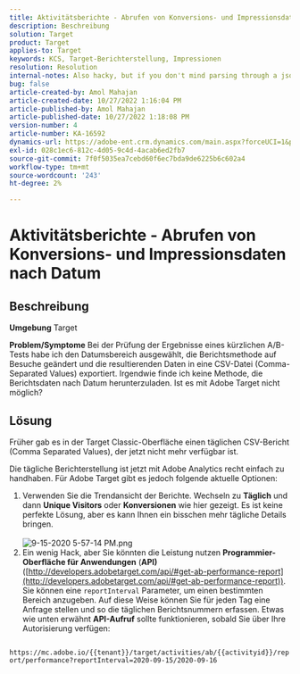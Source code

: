```yaml
---
title: Aktivitätsberichte - Abrufen von Konversions- und Impressionsdaten nach Datum
description: Beschreibung
solution: Target
product: Target
applies-to: Target
keywords: KCS, Target-Berichterstellung, Impressionen
resolution: Resolution
internal-notes: Also hacky, but if you don't mind parsing through a json file for the data, the UI makes a request to get that daily data when you load the trend report above you could grab. If you monitor the network calls it should be one with the file name of performance.at.json.
bug: false
article-created-by: Amol Mahajan
article-created-date: 10/27/2022 1:16:04 PM
article-published-by: Amol Mahajan
article-published-date: 10/27/2022 1:18:08 PM
version-number: 4
article-number: KA-16592
dynamics-url: https://adobe-ent.crm.dynamics.com/main.aspx?forceUCI=1&pagetype=entityrecord&etn=knowledgearticle&id=fc74787f-f955-ed11-bba2-6045bd006793
exl-id: 028c1ec6-812c-4d05-9c4d-4acab6ed2fb7
source-git-commit: 7f0f5035ea7cebd60f6ec7bda9de6225b6c602a4
workflow-type: tm+mt
source-wordcount: '243'
ht-degree: 2%

---
```


# Aktivitätsberichte - Abrufen von Konversions- und Impressionsdaten nach Datum

## Beschreibung

<b>Umgebung</b>
Target


<b>Problem/Symptome</b>
Bei der Prüfung der Ergebnisse eines kürzlichen A/B-Tests habe ich den Datumsbereich ausgewählt, die Berichtsmethode auf Besuche geändert und die resultierenden Daten in eine CSV-Datei (Comma-Separated Values) exportiert. Irgendwie finde ich keine Methode, die Berichtsdaten nach Datum herunterzuladen. Ist es mit Adobe Target nicht möglich?




## Lösung


Früher gab es in der Target Classic-Oberfläche einen täglichen CSV-Bericht (Comma Separated Values), der jetzt nicht mehr verfügbar ist.

Die tägliche Berichterstellung ist jetzt mit Adobe Analytics recht einfach zu handhaben. Für Adobe Target gibt es jedoch folgende aktuelle Optionen:

1. Verwenden Sie die Trendansicht der Berichte. Wechseln zu <b>Täglich</b> und dann <b>Unique Visitors</b> oder <b>Konversionen</b> wie hier gezeigt. Es ist keine perfekte Lösung, aber es kann Ihnen ein bisschen mehr tägliche Details bringen.<br>\
   ![9-15-2020 5-57-14 PM.png](https://experienceleaguecommunities.adobe.com/t5/image/serverpage/image-id/26856iB79D1F7E2EB217FD/image-size/medium?v=1.0&amp;amp;px=400)
2. Ein wenig Hack, aber Sie könnten die Leistung nutzen <b>Programmier-Oberfläche für Anwendungen</b> (<b>API)</b> ([http://developers.adobetarget.com/api/#get-ab-performance-report](http://developers.adobetarget.com/api/#get-ab-performance-report)). Sie können eine `reportInterval` Parameter, um einen bestimmten Bereich anzugeben. Auf diese Weise können Sie für jeden Tag eine Anfrage stellen und so die täglichen Berichtsnummern erfassen. Etwas wie unten erwähnt <b>API-Aufruf</b> sollte funktionieren, sobald Sie über Ihre Autorisierung verfügen:


`      https://mc.adobe.io/{{tenant}}/target/activities/ab/{{activityid}}/report/performance?reportInterval=2020-09-15/2020-09-16`
